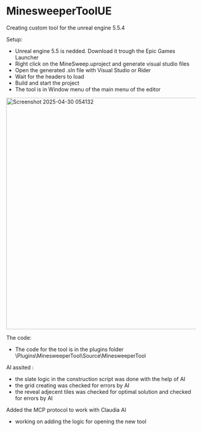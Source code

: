 # MinesweeperToolUE
Creating custom tool for the unreal engine 5.5.4

Setup: 
- Unreal engine 5.5 is nedded. Download it trough the Epic Games Launcher
- Right click on the MineSweep.uproject and generate visual studio files
- Open the generated .sln file with Visual Studio or Rider
- Wait for the headers to load 
- Build and start the project 
- The tool is in Window menu of the main menu of the editor

<img width="616" alt="Screenshot 2025-04-30 054132" src="https://github.com/user-attachments/assets/5ae0dd99-ffb5-4232-9959-4b69cb6de8cf" />





The code: 
- The code for the tool is in the plugins folder \Plugins\MinesweeperTool\Source\MinesweeperTool

AI assited : 

- the slate logic in the construction script was done with the help of AI
- the grid creating was checked for errors by AI
- the reveal adjecent tiles was checked for optimal solution and checked for errors by AI

Added the MCP protocol to work with Claudia AI 
- working on adding the logic for opening the new tool
